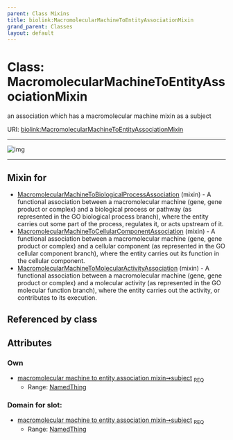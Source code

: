 ```yaml
---
parent: Class Mixins
title: biolink:MacromolecularMachineToEntityAssociationMixin
grand_parent: Classes
layout: default
---
```


# Class: MacromolecularMachineToEntityAssociationMixin


an association which has a macromolecular machine mixin as a subject

URI: [biolink:MacromolecularMachineToEntityAssociationMixin](https://w3id.org/biolink/vocab/MacromolecularMachineToEntityAssociationMixin)


---

![img](http://yuml.me/diagram/nofunky;dir:TB/class/[NamedThing],[NamedThing]%3Csubject%201..1-%20[MacromolecularMachineToEntityAssociationMixin],[MacromolecularMachineToMolecularActivityAssociation]uses%20-.-%3E[MacromolecularMachineToEntityAssociationMixin],[MacromolecularMachineToCellularComponentAssociation]uses%20-.-%3E[MacromolecularMachineToEntityAssociationMixin],[MacromolecularMachineToBiologicalProcessAssociation]uses%20-.-%3E[MacromolecularMachineToEntityAssociationMixin],[MacromolecularMachineToMolecularActivityAssociation],[MacromolecularMachineToCellularComponentAssociation],[MacromolecularMachineToBiologicalProcessAssociation])

---


## Mixin for

 * [MacromolecularMachineToBiologicalProcessAssociation](MacromolecularMachineToBiologicalProcessAssociation.md) (mixin)  - A functional association between a macromolecular machine (gene, gene product or complex) and a biological process or pathway (as represented in the GO biological process branch), where the entity carries out some part of the process, regulates it, or acts upstream of it.
 * [MacromolecularMachineToCellularComponentAssociation](MacromolecularMachineToCellularComponentAssociation.md) (mixin)  - A functional association between a macromolecular machine (gene, gene product or complex) and a cellular component (as represented in the GO cellular component branch), where the entity carries out its function in the cellular component.
 * [MacromolecularMachineToMolecularActivityAssociation](MacromolecularMachineToMolecularActivityAssociation.md) (mixin)  - A functional association between a macromolecular machine (gene, gene product or complex) and a molecular activity (as represented in the GO molecular function branch), where the entity carries out the activity, or contributes to its execution.

## Referenced by class


## Attributes


### Own

 * [macromolecular machine to entity association mixin➞subject](macromolecular_machine_to_entity_association_mixin_subject.md)  <sub>REQ</sub>
     * Range: [NamedThing](NamedThing.md)

### Domain for slot:

 * [macromolecular machine to entity association mixin➞subject](macromolecular_machine_to_entity_association_mixin_subject.md)  <sub>REQ</sub>
     * Range: [NamedThing](NamedThing.md)
